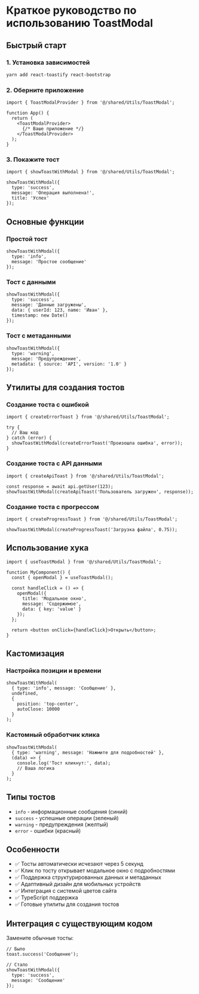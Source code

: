 # Краткое руководство по использованию ToastModal

## Быстрый старт

### 1. Установка зависимостей

```bash
yarn add react-toastify react-bootstrap
```

### 2. Оберните приложение

```tsx
import { ToastModalProvider } from '@/shared/Utils/ToastModal';

function App() {
  return (
    <ToastModalProvider>
      {/* Ваше приложение */}
    </ToastModalProvider>
  );
}
```

### 3. Покажите тост

```tsx
import { showToastWithModal } from '@/shared/Utils/ToastModal';

showToastWithModal({
  type: 'success',
  message: 'Операция выполнена!',
  title: 'Успех'
});
```

## Основные функции

### Простой тост

```tsx
showToastWithModal({
  type: 'info',
  message: 'Простое сообщение'
});
```

### Тост с данными

```tsx
showToastWithModal({
  type: 'success',
  message: 'Данные загружены',
  data: { userId: 123, name: 'Иван' },
  timestamp: new Date()
});
```

### Тост с метаданными

```tsx
showToastWithModal({
  type: 'warning',
  message: 'Предупреждение',
  metadata: { source: 'API', version: '1.0' }
});
```

## Утилиты для создания тостов

### Создание тоста с ошибкой

```tsx
import { createErrorToast } from '@/shared/Utils/ToastModal';

try {
  // Ваш код
} catch (error) {
  showToastWithModal(createErrorToast('Произошла ошибка', error));
}
```

### Создание тоста с API данными

```tsx
import { createApiToast } from '@/shared/Utils/ToastModal';

const response = await api.getUser(123);
showToastWithModal(createApiToast('Пользователь загружен', response));
```

### Создание тоста с прогрессом

```tsx
import { createProgressToast } from '@/shared/Utils/ToastModal';

showToastWithModal(createProgressToast('Загрузка файла', 0.75));
```

## Использование хука

```tsx
import { useToastModal } from '@/shared/Utils/ToastModal';

function MyComponent() {
  const { openModal } = useToastModal();

  const handleClick = () => {
    openModal({
      title: 'Модальное окно',
      message: 'Содержимое',
      data: { key: 'value' }
    });
  };

  return <button onClick={handleClick}>Открыть</button>;
}
```

## Кастомизация

### Настройка позиции и времени

```tsx
showToastWithModal(
  { type: 'info', message: 'Сообщение' },
  undefined,
  {
    position: 'top-center',
    autoClose: 10000
  }
);
```

### Кастомный обработчик клика

```tsx
showToastWithModal(
  { type: 'warning', message: 'Нажмите для подробностей' },
  (data) => {
    console.log('Тост кликнут:', data);
    // Ваша логика
  }
);
```

## Типы тостов

- `info` - информационные сообщения (синий)
- `success` - успешные операции (зеленый)  
- `warning` - предупреждения (желтый)
- `error` - ошибки (красный)

## Особенности

- ✅ Тосты автоматически исчезают через 5 секунд
- ✅ Клик по тосту открывает модальное окно с подробностями
- ✅ Поддержка структурированных данных и метаданных
- ✅ Адаптивный дизайн для мобильных устройств
- ✅ Интеграция с системой цветов сайта
- ✅ TypeScript поддержка
- ✅ Готовые утилиты для создания тостов

## Интеграция с существующим кодом

Замените обычные тосты:

```tsx
// Было
toast.success('Сообщение');

// Стало  
showToastWithModal({
  type: 'success',
  message: 'Сообщение'
});
```
